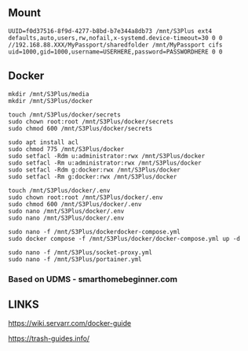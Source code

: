 ## Mount
```
UUID=f0d37516-8f9d-4277-b8bd-b7e344a8db73 /mnt/S3Plus ext4 defaults,auto,users,rw,nofail,x-systemd.device-timeout=30 0 0
//192.168.88.XXX/MyPassport/sharedfolder /mnt/MyPassport cifs uid=1000,gid=1000,username=USERHERE,password=PASSWORDHERE 0 0
```
## Docker
```
mkdir /mnt/S3Plus/media
mkdir /mnt/S3Plus/docker
```
```
touch /mnt/S3Plus/docker/secrets
sudo chown root:root /mnt/S3Plus/docker/secrets
sudo chmod 600 /mnt/S3Plus/docker/secrets
```
```
sudo apt install acl
sudo chmod 775 /mnt/S3Plus/docker
sudo setfacl -Rdm u:administrator:rwx /mnt/S3Plus/docker
sudo setfacl -Rm u:administrator:rwx /mnt/S3Plus/docker
sudo setfacl -Rdm g:docker:rwx /mnt/S3Plus/docker
sudo setfacl -Rm g:docker:rwx /mnt/S3Plus/docker
```
```
touch /mnt/S3Plus/docker/.env
sudo chown root:root /mnt/S3Plus/docker/.env
sudo chmod 600 /mnt/S3Plus/docker/.env
sudo nano /mnt/S3Plus/docker/.env
sudo nano /mnt/S3Plus/docker/.env
```
```
sudo nano -f /mnt/S3Plus/dockerdocker-compose.yml
sudo docker compose -f /mnt/S3Plus/docker/docker-compose.yml up -d
```
```
sudo nano -f /mnt/S3Plus/socket-proxy.yml
sudo nano -f /mnt/S3Plus/portainer.yml
```

### Based on UDMS - smarthomebeginner.com
## LINKS
https://wiki.servarr.com/docker-guide

https://trash-guides.info/
